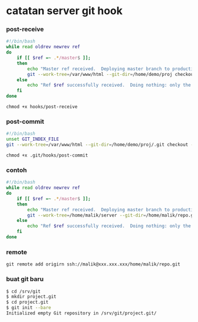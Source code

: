 # catatan server git  hook

### post-receive

```bash
#!/bin/bash
while read oldrev newrev ref
do
    if [[ $ref =~ .*/master$ ]];
    then
        echo "Master ref received.  Deploying master branch to production..."
        git --work-tree=/var/www/html --git-dir=/home/demo/proj checkout -f
    else
        echo "Ref $ref successfully received.  Doing nothing: only the master branch may be deployed on this server."
    fi
done

```
`chmod +x hooks/post-receive`


### post-commit

```bash
#!/bin/bash
unset GIT_INDEX_FILE
git --work-tree=/var/www/html --git-dir=/home/demo/proj/.git checkout -f
```

`chmod +x .git/hooks/post-commit`



### contoh 



```bash
#!/bin/bash
while read oldrev newrev ref
do
    if [[ $ref =~ .*/master$ ]];
    then
        echo "Master ref received.  Deploying master branch to production..."
        git --work-tree=/home/malik/server --git-dir=/home/malik/repo.git checkout -f
    else
        echo "Ref $ref successfully received.  Doing nothing: only the master branch may be deployed on this server."
    fi
done


```


### remote

`git remote add origirn ssh://malik@xxx.xxx.xxx/home/malik/repo.git`


### buat git baru
```bash
$ cd /srv/git
$ mkdir project.git
$ cd project.git
$ git init --bare
Initialized empty Git repository in /srv/git/project.git/
```

